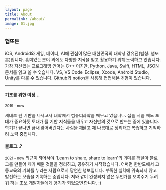 ```yaml
---
layout: page
title: About
permalink: /about/
image: 01.jpg
---
```


### 햄또븐
iOS, Android와 게임, 데이터, AI에 관심이 많은 대한민국의 대학생 강유진(별칭: 햄또븐)입니다. 흥미있는 분야 외에도 다양한 지식을 얻고 활용하기 위해 노력하고 있습니다. 가장 자신있는 프로그래밍 언어는 C++ 이지만, Python, Java, Swift, HTML, JSON 문서를 읽고 쓸 수 있습니다. VS, VS Code, Eclipse, Xcode, Android Studio, Unity를 다룰 수 있습니다. Github와 notion을 사용해 협업해본 경험이 있습니다. 

***

#### 기초를 위한 여정...
<small>2019 - now</small>

제대로 된 기반을 다지고자 대학에서 컴퓨터과학을 배우고 있습니다. 집을 지을 때도 토대가 중요하듯 토대가 될 기반 지식들을 배우고 자신만의 것으로 만드는 중에 있습니다. 학기가 끝나면 금새 잊어버린다는 사실을 깨닫고 제 나름대로 정리하고 복습하고 기억하려 노력 중입니다.

#### 블로그..?
<small>2021 - now</small>
최근이 되어서야 'Learn to share, share to learn'의 의미를 깨달아 블로그를 만들어 제가 배운 것들을 정리하고, 공유하기 시작했습니다. 어쩌면 한반도에서 고등교육의 기회를 누리는 사람으로서 당연한 행보입니다. 부족한 실력에 위축되지 않고 발전하는 모습을 기록하는 중입니다. 저와 같이 완성되지 않은 무언가를 보여주기 두려워 하는 초보 개발자들에게 용기가 되었으면 합니다. :)


<!--
#### Vinyl hexagon before...
<small>2001 - 2008</small>

Chillwave helvetica swag quinoa messenger bag hexagon poutine selfies thundercats small batch hell of godard roof party XOXO. Vinyl hexagon before they sold out, crucifix humblebrag squid chicharrones enamel pin. Iceland humblebrag farm-to-table, lyft pug tilde irony.
Hot chicken shoreditch tousled listicle, actually meggings vape. Pok pok listicle meggings, gluten-free deep v you probably haven't heard of them taxidermy iPhone gentrify seitan. Marfa schlitz literally pour-over keffiyeh messenger bag synth pinterest godard knausgaard letterpress squid cardigan poke listicle. -->